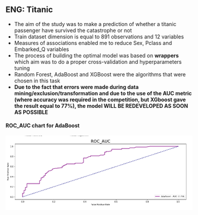 ## ENG: Titanic
- The aim of the study was to make a prediction of whether a titanic passenger have survived the catastrophe or not
- Train dataset dimension is equal to 891 observations and 12 variables
- Measures of associations enabled me to reduce Sex, Pclass and Embarked_Q variables
- The process of building the optimal model was based on **wrappers** which aim was to do a proper cross-validation and hyperparameters tuning
- Random Forest, AdaBoost and XGBoost were the algorithms that were chosen in this task
- **Due to the fact that errors were made during data mining/exclusion/transformation and due to the use of the AUC metric (where accuracy was required in the competition, but XGboost gave the result equal to 77%), the model WILL BE REDEVELOPED AS SOON AS POSSIBLE**

#### ROC_AUC chart for AdaBoost
![](https://github.com/askovr0n/askovr0n.github.io/blob/master/images/Project_12/titanic.png)
